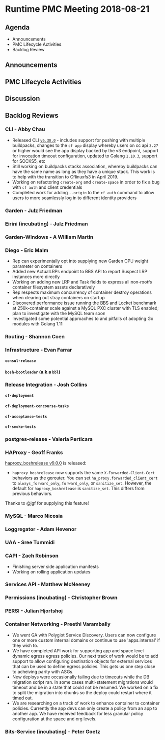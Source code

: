 # Runtime PMC Meeting 2018-08-21

## Agenda

* Announcements
* PMC Lifecycle Activities
* Backlog Review


## Announcements


## PMC Lifecycle Activities


## Discussion


## Backlog Reviews

### CLI - Abby Chau

- Released CLI [`v6.38.0`](https://github.com/cloudfoundry/cli/releases/tag/v6.38.0) - includes support for pushing with multiple buildpacks, changes to the `cf app` display whereby users on cc api `3.27` or higher would see the app display backed by the v3 endpoint, support for invocation timeout configuration, updated to Golang `1.10.3`, support for SOCKS5, etc
- Still working on buildpacks stacks association, whereby buildpacks can have the same name as long as they have a unique stack. This work is to help with the transition to Cflinuxfs3 in April 2019. 
- Working on refactoring `create-org` and `create-space` in order to fix a bug with `cf auth` and client credentials
- Completed work for adding `--origin` to the `cf auth` command to allow users to more seamlessly log in to different identity providers 


### Garden - Julz Friedman


### Eirini (incubating) - Julz Friedman


### Garden-Windows - A William Martin


### Diego - Eric Malm

- Rep can experimentally opt into supplying new Garden CPU weight parameter on containers
- Added new ActualLRPs endpoint to BBS API to report Suspect LRP instances more directly
- Working on adding new LRP and Task fields to express all non-rootfs container filesystem assets declaratively
- Rep respects maximum concurrency of container destroy operations when clearing out stray containers on startup
- Discovered performance issue running the BBS and Locket benchmark at 250k-container scale against a MySQL PXC cluster with TLS enabled; plan to investigate with the MySQL team soon
- Investigated some potential approaches to and pitfalls of adopting Go modules with Golang 1.11


### Routing - Shannon Coen


### Infrastructure - Evan Farrar

#### `consul-release`


#### `bosh-bootloader` (a.k.a `bbl`)


### Release Integration - Josh Collins

#### `cf-deployment`


#### `cf-deployment-concourse-tasks`


#### `cf-acceptance-tests`


#### `cf-smoke-tests`



### postgres-release - Valeria Perticara


### HAProxy - Geoff Franks

[haproxy_boshrelease v9.0.0](https://github.com/cloudfoundry-incubator/haproxy-boshrelease/releases) is released:

- `haproxy_boshrelease` now supports the same `X-Forwarded-Client-Cert` behaviors as the
  gorouter. You can set `ha_proxy.forwarded_client_cert` to `always_forward_only`, `forward_only`,
  or `sanitize_set`. However, the default for `haproxy_boshrelease` is `sanitize_set`. This differs
  from previous behaviors.

Thanks to @jgf for supplying this feature!

### MySQL - Marco Nicosia


### Loggregator - Adam Hevenor


### UAA - Sree Tummidi


### CAPI - Zach Robinson
- Finishing server side application manifests
- Working on rolling application updates

### Services API - Matthew McNeeney


### Permissions (incubating) - Christopher Brown


### PERSI - Julian Hjortshoj


### Container Networking - Preethi Varambally
- We went GA with Polyglot Service Discovery. Users can now configure one or more custom internal domains or continue to use 'apps.internal' if they wish to.
- We have completed API work for supporting app and space level dynamic egress egress policies. Our next track of work would be to add support to allow configuring destination objects for external services that can be used to define egress policies. This gets us one step close to acheiving parity with ASGs.
- New deploys were occasionally failing due to timeouts while the DB migration script ran.  In some cases multi-statement migrations would timeout and be in a state that could not be resumed. We worked on a fix to split the migration into chunks so the deploy could restart where it timed out.
- We are researching on a track of work to enhance container to container policies. Currently the app devs can only create a policy from an app to another app. We have received feedback for less granular policy configuration at the space and org levels. 


### Bits-Service (incubating) - Peter Goetz


